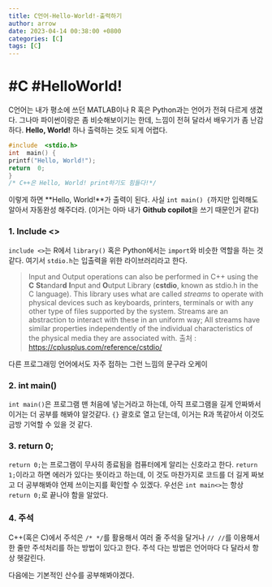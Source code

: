 ```yaml
---
title: C언어-Hello-World!-출력하기
author: arrow
date: 2023-04-14 00:38:00 +0800
categories: [C]
tags: [C]
---
```


# #C #HelloWorld!

C언어는 내가 평소에 쓰던 MATLAB이나 R 혹은 Python과는 언어가 전혀 다르게 생겼다. 그나마 파이썬이랑은 좀 비슷해보이기는 한데, 느낌이 전혀 달라서 배우기가 좀 난감하다. **Hello, World!** 하나 출력하는 것도 되게 어렵다.

```c
#include  <stdio.h>
int  main() {
printf("Hello, World!");
return  0;
}
/* C++은 Hello, World! print하기도 힘들다!*/
```

이렇게 하면 **Hello, World!**가 출력이 된다. 사실 `int main() {`까지만 입력해도 알아서 자동완성 해주더라. (이거는 아마 내가 **Github copilot**을 쓰기 때문인거 같다)

### 1. Include <>

`include <>`는 R에서 `library()` 혹은 Python에서는 `import`와 비슷한 역할을 하는 것 같다. 여기서 `stdio.h`는 입출력을 위한 라이브러리라고 한다.

> Input and Output operations can also be performed in C++ using the **C** **St**andar**d** **I**nput and **O**utput Library (**cstdio**, known as stdio.h in the C language). This library uses what are called _streams_ to operate with physical devices such as keyboards, printers, terminals or with any other type of files supported by the system. Streams are an abstraction to interact with these in an uniform way; All streams have similar properties independently of the individual characteristics of the physical media they are associated with.
> 출처 : https://cplusplus.com/reference/cstdio/

다른 프로그래밍 언어에서도 자주 접하는 그런 느낌의 문구라 오케이

### 2. int main()

`int main()`은 프로그램 맨 처음에 넣는거라고 하는데, 아직 프로그램을 길게 안짜봐서 이거는 더 공부를 해봐야 알것같다. `{}` 괄호로 열고 닫는데, 이거는 R과 똑같아서 이것도 금방 기억할 수 있을 것 같다.

### 3. return 0;

`return 0;`는 프로그램이 무사히 종료됨을 컴퓨터에게 알리는 신호라고 한다. `return 1;`이라고 하면 에러가 있다는 뜻이라고 하는데, 이 것도 마찬가지로 코드를 더 길게 짜보고 더 공부해봐야 언제 쓰이는지를 확인할 수 있겠다. 우선은 `int main<>`는 항상 `return 0;`로 끝나야 함을 알았다.

### 4. 주석

C++(혹은 C)에서 주석은 `/* */`를 활용해서 여러 줄 주석을 달거나 `// //`를 이용해서 한 줄만 주석처리를 하는 방법이 있다고 한다. 주석 다는 방법은 언어마다 다 달라서 항상 헷갈린다.

다음에는 기본적인 산수를 공부해봐야겠다.

<!--stackedit_data:
eyJoaXN0b3J5IjpbLTkyMTc4NTgxMV19
-->
